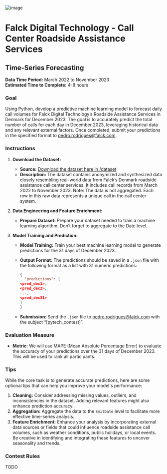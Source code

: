 
![image](https://github.com/user-attachments/assets/910d7539-fbbd-48e8-adc8-687e5aca9fc2)

# Falck Digital Technology - Call Center Roadside Assistance Services

## Time-Series Forecasting

**Data Time Period:** March 2022 to November 2023  
**Estimated Time to Complete:** 4-8 hours

### Goal

Using Python, develop a predictive machine learning model to forecast daily call volumes for Falck Digital Technology’s Roadside Assistance Services in Denmark for December 2023. The goal is to accurately predict the total number of calls for each day in December 2023, leveraging historical data and any relevant external factors. Once completed, submit your predictions in the specified format to pedro.rodrigues@falck.com.

### Instructions

1. **Download the Dataset:**
   - **Source:** [Download the dataset here in /dataset](/dataset)
   - **Description:** The dataset contains anonymized and synthesized data closely resembling real-world data from Falck’s Denmark roadside assistance call center services. It includes call records from March 2022 to November 2023. Note: The data is not aggregated. Each row in this raw data represents a unique call in the call center system.

2. **Data Engineering and Feature Enrichment:**
   - **Prepare Dataset:** Prepare your dataset needed to train a machine learning algorithm. Don’t forget to aggregate to the Date level.

3. **Model Training and Prediction:**
   - **Model Training:** Train your best machine learning model to generate predictions for the 31 days of December 2023.
   - **Output Format:** The predictions should be saved in a `.json` file with the following format as a list with 31 numeric predictions:
     
     ```json
     {
       "predictions": [
     <pred_dec1>,
     <pred_dec2>,
     ...,
     <pred_dec31>
     ]
     }
     ```
   - **Submission:** Send the `.json` file to pedro.rodrigues@falck.com with the subject “[pytech_contest]”.

### Evaluation Measure

- **Metric:** We will use MAPE (Mean Absolute Percentage Error) to evaluate the accuracy of your predictions over the 31 days of December 2023. This will be used to rank all participants.

### Tips

While the core task is to generate accurate predictions, here are some optional tips that can help you improve your model's performance:

1. **Cleaning:** Consider addressing missing values, outliers, and inconsistencies in the dataset. Adding relevant features might also enhance prediction accuracy.
2. **Aggregation:** Aggregate the data to the `EmitDate` level to facilitate more effective time-series analysis.
3. **Feature Enrichment:** Enhance your analysis by incorporating external data sources or fields that could influence roadside assistance call volumes, such as weather conditions, public holidays, or local events. Be creative in identifying and integrating these features to uncover seasonality and trends.
   
### Contest Rules

TODO
